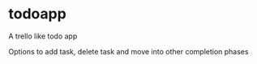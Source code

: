 # todoapp
A trello like todo app

Options to add task, delete task and move into other completion phases

